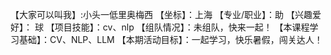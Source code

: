 【大家可以叫我】:小头一低里奥梅西
【坐标】：上海
【专业/职业】：助
【兴趣爱好】： 球
【项目技能】：cv、nlp
【组队情况】：未组队，快来一起！
【本课程学习基础】：CV、NLP、LLM
【本期活动目标】：一起学习，快乐暑假，闯关达人！
